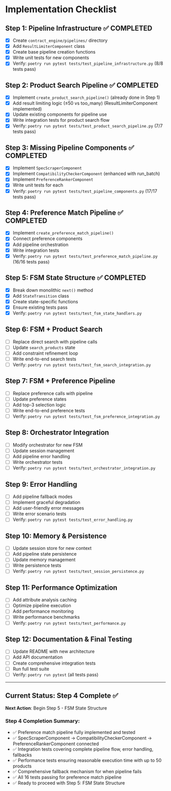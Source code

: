 # Implementation Checklist

## Step 1: Pipeline Infrastructure ✅ COMPLETED
- [x] Create `contract_engine/pipelines/` directory
- [x] Add `ResultLimiterComponent` class
- [x] Create base pipeline creation functions
- [x] Write unit tests for new components
- [x] Verify: `poetry run pytest tests/test_pipeline_infrastructure.py` (8/8 tests pass)

## Step 2: Product Search Pipeline ✅ COMPLETED
- [x] Implement `create_product_search_pipeline()` (already done in Step 1)
- [x] Add result limiting logic (≤50 vs too_many) (ResultLimiterComponent implemented)
- [x] Update existing components for pipeline use
- [x] Write integration tests for product search flow
- [x] Verify: `poetry run pytest tests/test_product_search_pipeline.py` (7/7 tests pass)

## Step 3: Missing Pipeline Components ✅ COMPLETED
- [x] Implement `SpecScraperComponent`
- [x] Implement `CompatibilityCheckerComponent` (enhanced with run_batch)
- [x] Implement `PreferenceRankerComponent`
- [x] Write unit tests for each
- [x] Verify: `poetry run pytest tests/test_pipeline_components.py` (17/17 tests pass)

## Step 4: Preference Match Pipeline ✅ COMPLETED
- [x] Implement `create_preference_match_pipeline()`
- [x] Connect preference components
- [x] Add pipeline orchestration
- [x] Write integration tests
- [x] Verify: `poetry run pytest tests/test_preference_match_pipeline.py` (16/16 tests pass)

## Step 5: FSM State Structure ✅ COMPLETED
- [x] Break down monolithic `next()` method
- [x] Add `StateTransition` class
- [x] Create state-specific functions
- [x] Ensure existing tests pass
- [x] Verify: `poetry run pytest tests/test_fsm_state_handlers.py`

## Step 6: FSM + Product Search
- [ ] Replace direct search with pipeline calls
- [ ] Update `search_products` state
- [ ] Add constraint refinement loop
- [ ] Write end-to-end search tests
- [ ] Verify: `poetry run pytest tests/test_fsm_search_integration.py`

## Step 7: FSM + Preference Pipeline
- [ ] Replace preference calls with pipeline
- [ ] Update preference states
- [ ] Add top-3 selection logic
- [ ] Write end-to-end preference tests
- [ ] Verify: `poetry run pytest tests/test_fsm_preference_integration.py`

## Step 8: Orchestrator Integration
- [ ] Modify orchestrator for new FSM
- [ ] Update session management
- [ ] Add pipeline error handling
- [ ] Write orchestrator tests
- [ ] Verify: `poetry run pytest tests/test_orchestrator_integration.py`

## Step 9: Error Handling
- [ ] Add pipeline fallback modes
- [ ] Implement graceful degradation
- [ ] Add user-friendly error messages
- [ ] Write error scenario tests
- [ ] Verify: `poetry run pytest tests/test_error_handling.py`

## Step 10: Memory & Persistence
- [ ] Update session store for new context
- [ ] Add pipeline state persistence
- [ ] Update memory management
- [ ] Write persistence tests
- [ ] Verify: `poetry run pytest tests/test_session_persistence.py`

## Step 11: Performance Optimization
- [ ] Add attribute analysis caching
- [ ] Optimize pipeline execution
- [ ] Add performance monitoring
- [ ] Write performance benchmarks
- [ ] Verify: `poetry run pytest tests/test_performance.py`

## Step 12: Documentation & Final Testing
- [ ] Update README with new architecture
- [ ] Add API documentation
- [ ] Create comprehensive integration tests
- [ ] Run full test suite
- [ ] Verify: `poetry run pytest` (all tests pass)

---

## Current Status: Step 4 Complete ✅

**Next Action**: Begin Step 5 - FSM State Structure

### Step 4 Completion Summary:
- ✅ Preference match pipeline fully implemented and tested
- ✅ SpecScraperComponent → CompatibilityCheckerComponent → PreferenceRankerComponent connected
- ✅ Integration tests covering complete pipeline flow, error handling, fallbacks
- ✅ Performance tests ensuring reasonable execution time with up to 50 products
- ✅ Comprehensive fallback mechanism for when pipeline fails
- ✅ All 16 tests passing for preference match pipeline
- ✅ Ready to proceed with Step 5: FSM State Structure
